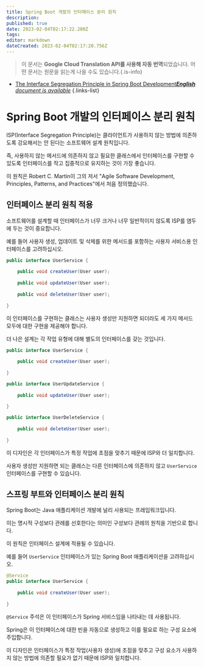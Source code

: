 ```yaml
---
title: Spring Boot 개발의 인터페이스 분리 원칙
description: 
published: true
date: 2023-02-04T02:17:22.280Z
tags: 
editor: markdown
dateCreated: 2023-02-04T02:17:20.756Z
---
```


> 이 문서는 **Google Cloud Translation API를 사용해 자동 번역**되었습니다.
어떤 문서는 원문을 읽는게 나을 수도 있습니다.{.is-info}



- [The Interface Segregation Principle in Spring Boot Development***English** document is available*](/en/Knowledge-base/Spring-Boot/the-interface-segregation-principle-in-spring-boot-development)
{.links-list}


# Spring Boot 개발의 인터페이스 분리 원칙

ISP(Interface Segregation Principle)는 클라이언트가 사용하지 않는 방법에 의존하도록 강요해서는 안 된다는 소프트웨어 설계 원칙입니다.

즉, 사용하지 않는 메서드에 의존하지 않고 필요한 클래스에서 인터페이스를 구현할 수 있도록 인터페이스를 작고 집중적으로 유지하는 것이 가장 좋습니다.

이 원칙은 Robert C. Martin이 그의 저서 "Agile Software Development, Principles, Patterns, and Practices"에서 처음 정의했습니다.

## 인터페이스 분리 원칙 적용

소프트웨어를 설계할 때 인터페이스가 너무 크거나 너무 일반적이지 않도록 ISP를 염두에 두는 것이 중요합니다.

예를 들어 사용자 생성, 업데이트 및 삭제를 위한 메서드를 포함하는 사용자 서비스용 인터페이스를 고려하십시오.

```java
public interface UserService {
    
    public void createUser(User user);
    
    public void updateUser(User user);
    
    public void deleteUser(User user);
    
}
```

이 인터페이스를 구현하는 클래스는 사용자 생성만 지원하면 되더라도 세 가지 메서드 모두에 대한 구현을 제공해야 합니다.

더 나은 설계는 각 작업 유형에 대해 별도의 인터페이스를 갖는 것입니다.

```java
public interface UserService {
    
    public void createUser(User user);
    
}

public interface UserUpdateService {
    
    public void updateUser(User user);
    
}

public interface UserDeleteService {
    
    public void deleteUser(User user);
    
}
```

이 디자인은 각 인터페이스가 특정 작업에 초점을 맞추기 때문에 ISP와 더 일치합니다.

사용자 생성만 지원하면 되는 클래스는 다른 인터페이스에 의존하지 않고 ```UserService``` 인터페이스를 구현할 수 있습니다.

## 스프링 부트와 인터페이스 분리 원칙

Spring Boot는 Java 애플리케이션 개발에 널리 사용되는 프레임워크입니다.

이는 명시적 구성보다 관례를 선호한다는 의미인 구성보다 관례의 원칙을 기반으로 합니다.

이 원칙은 인터페이스 설계에 적용될 수 있습니다.

예를 들어 ```UserService``` 인터페이스가 있는 Spring Boot 애플리케이션을 고려하십시오.

```java
@Service
public interface UserService {
    
    public void createUser(User user);
    
}
```

```@Service``` 주석은 이 인터페이스가 Spring 서비스임을 나타내는 데 사용됩니다.

Spring은 이 인터페이스에 대한 빈을 자동으로 생성하고 이를 필요로 하는 구성 요소에 주입합니다.

이 디자인은 인터페이스가 특정 작업(사용자 생성)에 초점을 맞추고 구성 요소가 사용하지 않는 방법에 의존할 필요가 없기 때문에 ISP와 일치합니다.